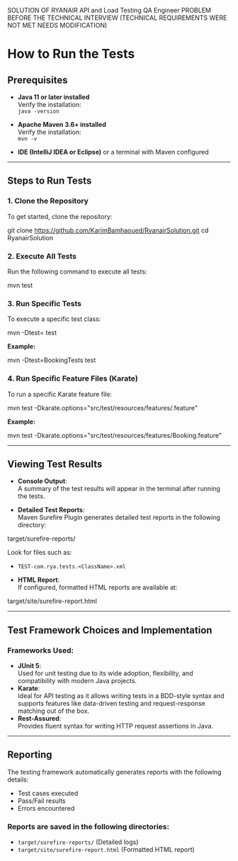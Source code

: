 
SOLUTION OF RYANAIR API and Load Testing QA Engineer PROBLEM BEFORE THE TECHNICAL INTERVIEW (TECHNICAL REQUIREMENTS WERE NOT MET NEEDS MODIFICATION)


# How to Run the Tests

## Prerequisites

- **Java 11 or later installed**  
  Verify the installation:  
  `java -version`

- **Apache Maven 3.6+ installed**  
  Verify the installation:  
  `mvn -v`

- **IDE (IntelliJ IDEA or Eclipse)** or a terminal with Maven configured

---

## Steps to Run Tests

### 1. Clone the Repository

To get started, clone the repository:

git clone https://github.com/KarimBamhaoued/RyanairSolution.git cd RyanairSolution




### 2. Execute All Tests

Run the following command to execute all tests:

mvn test


### 3. Run Specific Tests

To execute a specific test class:

mvn -Dtest=<TestClassName> test


**Example:**

mvn -Dtest=BookingTests test


### 4. Run Specific Feature Files (Karate)

To run a specific Karate feature file:

mvn test -Dkarate.options="src/test/resources/features/<FeatureFileName>.feature"



**Example:**

mvn test -Dkarate.options="src/test/resources/features/Booking.feature"


---

## Viewing Test Results

- **Console Output**:  
  A summary of the test results will appear in the terminal after running the tests.

- **Detailed Test Reports**:  
  Maven Surefire Plugin generates detailed test reports in the following directory:  

target/surefire-reports/


Look for files such as:
- `TEST-com.rya.tests.<ClassName>.xml`

- **HTML Report**:  
If configured, formatted HTML reports are available at:  


target/site/surefire-report.html


---

## Test Framework Choices and Implementation

### Frameworks Used:
- **JUnit 5**:  
Used for unit testing due to its wide adoption, flexibility, and compatibility with modern Java projects.
- **Karate**:  
Ideal for API testing as it allows writing tests in a BDD-style syntax and supports features like data-driven testing and request-response matching out of the box.
- **Rest-Assured**:  
Provides fluent syntax for writing HTTP request assertions in Java.

---

## Reporting

The testing framework automatically generates reports with the following details:
- Test cases executed
- Pass/Fail results
- Errors encountered

### Reports are saved in the following directories:
- `target/surefire-reports/` (Detailed logs)
- `target/site/surefire-report.html` (Formatted HTML report)








